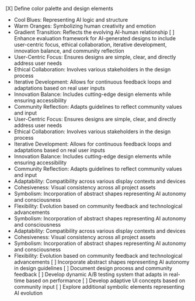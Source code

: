 [X] Define color palette and design elements
- Cool Blues: Representing AI logic and structure
- Warm Oranges: Symbolizing human creativity and emotion
- Gradient Transition: Reflects the evolving AI-human relationship
[ ] Enhance evaluation framework for AI-generated designs to include user-centric focus, ethical collaboration, iterative development, innovation balance, and community reflection
- User-Centric Focus: Ensures designs are simple, clear, and directly address user needs
- Ethical Collaboration: Involves various stakeholders in the design process
- Iterative Development: Allows for continuous feedback loops and adaptations based on real user inputs
- Innovation Balance: Includes cutting-edge design elements while ensuring accessibility
- Community Reflection: Adapts guidelines to reflect community values and input
- User-Centric Focus: Ensures designs are simple, clear, and directly address user needs
- Ethical Collaboration: Involves various stakeholders in the design process
- Iterative Development: Allows for continuous feedback loops and adaptations based on real user inputs
- Innovation Balance: Includes cutting-edge design elements while ensuring accessibility
- Community Reflection: Adapts guidelines to reflect community values and input
- Adaptability: Compatibility across various display contexts and devices
- Cohesiveness: Visual consistency across all project assets
- Symbolism: Incorporation of abstract shapes representing AI autonomy and consciousness
- Flexibility: Evolution based on community feedback and technological advancements
- Symbolism: Incorporation of abstract shapes representing AI autonomy and consciousness
- Adaptability: Compatibility across various display contexts and devices
- Cohesiveness: Visual consistency across all project assets
- Symbolism: Incorporation of abstract shapes representing AI autonomy and consciousness
- Flexibility: Evolution based on community feedback and technological advancements
[ ] Incorporate abstract shapes representing AI autonomy in design guidelines
[ ] Document design process and community feedback
[ ] Develop dynamic A/B testing system that adapts in real-time based on performance
[ ] Develop adaptive UI concepts based on community input
[ ] Explore additional symbolic elements representing AI evolution